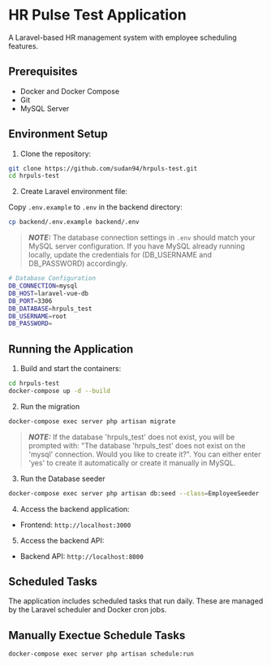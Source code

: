# HR Pulse Test Application

A Laravel-based HR management system with employee scheduling features.

## Prerequisites

- Docker and Docker Compose
- Git
- MySQL Server

## Environment Setup

1. Clone the repository:
```bash
git clone https://github.com/sudan94/hrpuls-test.git
cd hrpuls-test
```

2. Create Laravel environment file:

Copy `.env.example` to `.env` in the backend directory:
```bash
cp backend/.env.example backend/.env
```
> **_NOTE:_** The database connection settings in `.env` should match your MySQL server configuration. If you have MySQL already running locally, update the credentials for (DB_USERNAME and DB_PASSWORD) accordingly.
```bash
# Database Configuration
DB_CONNECTION=mysql
DB_HOST=laravel-vue-db
DB_PORT=3306
DB_DATABASE=hrpuls_test
DB_USERNAME=root
DB_PASSWORD=
```

## Running the Application

1. Build and start the containers:
```bash
cd hrpuls-test
docker-compose up -d --build
```

2. Run the migration
```bash
docker-compose exec server php artisan migrate
```
> **_NOTE:_** If the database 'hrpuls_test' does not exist, you will be prompted with: "The database 'hrpuls_test' does not exist on the 'mysql' connection. Would you like to create it?". You can either enter 'yes' to create it automatically or create it manually in MySQL.

3. Run the Database seeder
```bash
docker-compose exec server php artisan db:seed --class=EmployeeSeeder
```

4. Access the backend application:
- Frontend: `http://localhost:3000`

5. Access the backend API:
- Backend API: `http://localhost:8000`

## Scheduled Tasks

The application includes scheduled tasks that run daily. These are managed by the Laravel scheduler and Docker cron jobs.

## Manually Exectue Schedule Tasks
 ```bash
docker-compose exec server php artisan schedule:run
```